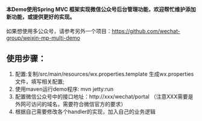 #### 本Demo使用Spring MVC 框架实现微信公众号后台管理功能，欢迎帮忙维护添加新功能，或提供更好的实现。
如果想使用多公众号，请参考另外一个项目：https://github.com/wechat-group/weixin-mp-multi-demo

## 使用步骤：
1. 配置:复制/src/main/resources/wx.properties.template 生成wx.properties 文件，填写相关配置;		
1. 使用maven运行demo程序: mvn jetty:run
1. 配置微信公众号中的接口地址：http://xxx/wechat/portal （注意XXX需要是外网可访问的域名，需要符合微信官方的要求）
1. 根据自己需要修改各个handler的实现，加入自己的业务逻辑
	

